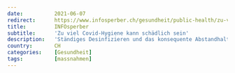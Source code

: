 ```yaml
---
date:          2021-06-07
redirect:      https://www.infosperber.ch/gesundheit/public-health/zu-viel-covid-hygiene-kann-schaedlich-sein/
title:         INFOsperber
subtitle:      'Zu viel Covid-Hygiene kann schädlich sein'
description:   'Ständiges Desinfizieren und das konsequente Abstandhalten können unser Immunsystem längerfristig schädigen, warnen Forscher.'
country:       CH
categories:    [Gesundheit]
tags:          [massnahmen]
---
```

